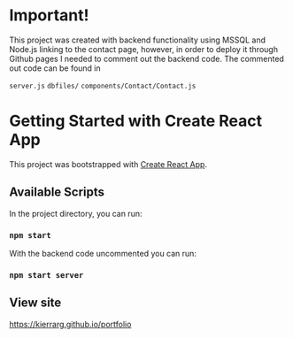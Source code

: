 # Important!

This project was created with backend functionality using MSSQL and Node.js linking to the contact page, however, in order to deploy it through Github pages I needed to comment out the backend code. The commented out code can be found in 

```server.js```
```dbfiles/```
```components/Contact/Contact.js```

# Getting Started with Create React App

This project was bootstrapped with [Create React App](https://github.com/facebook/create-react-app).

## Available Scripts

In the project directory, you can run:

### `npm start`

With the backend code uncommented you can run:

### `npm start server`


## View site
https://kierrarg.github.io/portfolio




